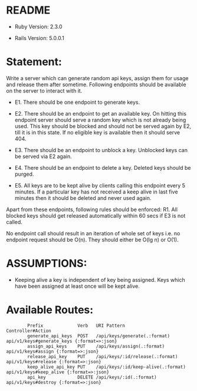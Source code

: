 # README

* Ruby Version:  2.3.0

* Rails Version: 5.0.0.1

# Statement:

Write a server which can generate random api keys, assign them for usage and release them after sometime. Following endpoints should be available on the server to interact with it.

* E1. There should be one endpoint to generate keys.

* E2. There should be an endpoint to get an available key. On hitting this endpoint server should serve a random key which is not already being used. This key should be blocked and should not be served again by E2, till it is in this state. If no eligible key is available then it should serve 404.

* E3. There should be an endpoint to unblock a key. Unblocked keys can be served via E2 again.

* E4. There should be an endpoint to delete a key. Deleted keys should be purged.

* E5. All keys are to be kept alive by clients calling this endpoint every 5 minutes. If a particular key has not received a keep alive in last five minutes then it should be deleted and never used again. 

Apart from these endpoints, following rules should be enforced:
R1. All blocked keys should get released automatically within 60 secs if E3 is not called.

No endpoint call should result in an iteration of whole set of keys i.e. no endpoint request should be O(n). They should either be O(lg n) or O(1).

# ASSUMPTIONS: 

* Keeping alive a key is independent of key being assigned. Keys which have been assigned at least once will be kept alive.

# Available Routes:

            Prefix             Verb   URI Pattern                        Controller#Action
            generate_api_keys  POST   /api/keys/generate(.:format)       api/v1/keys#generate_keys {:format=>:json}
            assign_api_keys    PUT    /api/keys/assign(.:format)         api/v1/keys#assign {:format=>:json}
            release_api_key    PUT    /api/keys/:id/release(.:format)    api/v1/keys#release {:format=>:json}
            keep_alive_api_key PUT    /api/keys/:id/keep-alive(.:format) api/v1/keys#keep_alive {:format=>:json}
            api_key            DELETE /api/keys/:id(.:format)            api/v1/keys#destroy {:format=>:json}
            
 


